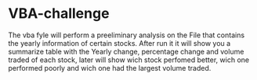 # VBA-challenge

The vba fyle will perform a preeliminary analysis on the File that contains the yearly information of certain stocks. After run it it will show you a summarize table with the Yearly change, percentage change and volume traded of each stock, later will show wich stock perfomed better, wich one performed poorly and wich one had the largest volume traded.
